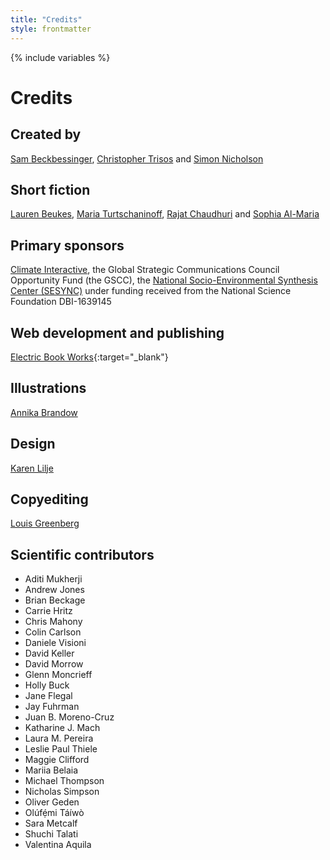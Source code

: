 ```yaml
---
title: "Credits"
style: frontmatter
---
```


{% include variables %}

# Credits

## Created by

[Sam Beckbessinger](https://sambeckbessinger.com/), [Christopher Trisos](https://climaterisklab.com/) and [Simon Nicholson](https://www.american.edu/sis/faculty/snichols.cfm)

## Short fiction 

[Lauren Beukes](https://laurenbeukes.com/), [Maria Turtschaninoff](https://www.mariaturtschaninoff.com/english), [Rajat Chaudhuri](https://www.rajatchaudhuri.net/) and [Sophia Al-Maria](https://www.unitedagents.co.uk/sophia-al-maria)

## Primary sponsors

[Climate Interactive](https://www.climateinteractive.org/), the Global Strategic Communications Council Opportunity Fund (the GSCC), the [National Socio-Environmental Synthesis Center (SESYNC)](https://www.sesync.org/) under funding received from the National Science Foundation DBI-1639145

## Web development and publishing

[Electric Book Works](https://electricbookworks.com){:target="_blank"}

## Illustrations

[Annika Brandow](https://annikabrandow.com/)

## Design

[Karen Lilje](https://www.hybridcreative.co.za/about)

## Copyediting

[Louis Greenberg](https://louisgreenberg.com/index.html)

## Scientific contributors

- Aditi Mukherji
- Andrew Jones
- Brian Beckage
- Carrie Hritz
- Chris Mahony
- Colin Carlson
- Daniele Visioni
- David Keller
- David Morrow
- Glenn Moncrieff
- Holly Buck
- Jane Flegal
- Jay Fuhrman
- Juan B. Moreno-Cruz
- Katharine J. Mach
- Laura M. Pereira
- Leslie Paul Thiele
- Maggie Clifford
- Mariia Belaia
- Michael Thompson
- Nicholas Simpson
- Oliver Geden
- Olúfẹ́mi Táíwò
- Sara Metcalf
- Shuchi Talati
- Valentina Aquila
